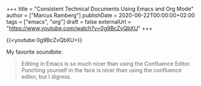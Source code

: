 +++
title = "Consistent Technical Documents Using Emacs and Org Mode"
author = ["Marcus Ramberg"]
publishDate = 2020-06-22T00:00:00+02:00
tags = ["emacs", "org"]
draft = false
externalUrl = "https://www.youtube.com/watch?v=0g9BcZvQbXU"
+++

{{<youtube 0g9BcZvQbXU>}}

My favorite soundbite:

> Editing in Emacs is so much nicer than using the Confluence Editor. Punching yourself in the face is nicer than using the confluence editor, but I digress.
